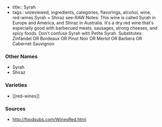 - title:: Syrah
- tags:: unreviewed, ingredients, categories, flavorings, alcohol, wine, red-wines
Syrah = Shiraz see-RAW Notes: This wine is called Syrah in Europe and America, and Shiraz in Australia. It's a dry red wine that's especially good with barbecued meats, sausages, strong cheeses, and spicy foods. Don't confuse Syrah with Petite Syrah. Substitutes: Zinfandel OR Bordeaux OR Pinot Noir OR Merlot OR Barbera OR Cabernet Sauvignon

### Other Names

* Syrah
* Shiraz

### Varieties

* [[red-wines]]

### Sources
* http://foodsubs.com/WinesRed.html
